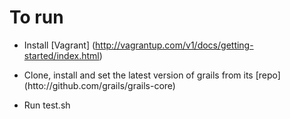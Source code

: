 


# To run

* Install [Vagrant] (http://vagrantup.com/v1/docs/getting-started/index.html)

* Clone, install and set the latest version of grails from its [repo] (htto://github.com/grails/grails-core) 

* Run test.sh 
